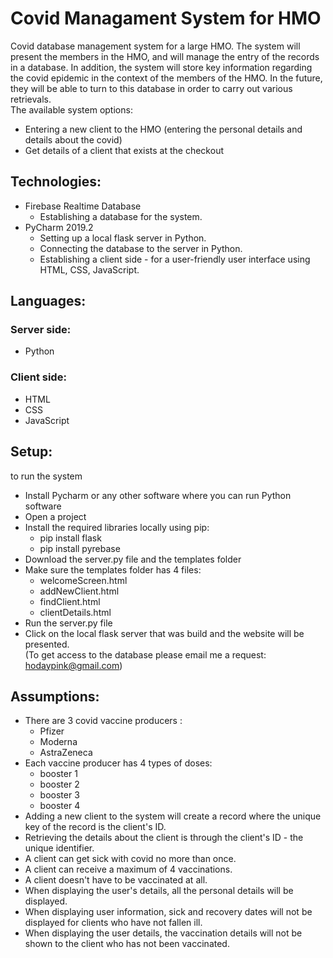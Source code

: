 #  Covid Managament System for HMO
Covid database management system for a large HMO. The system will present the members in the HMO, and will manage the entry of the records in a database. In addition, the system will store key information regarding the covid epidemic in the context of the members of the HMO. In the future, they will be able to turn to this database in order to carry out various retrievals. <br/>
The available system options:
* Entering a new client to the HMO (entering the personal details and details about the covid)
* Get details of a client that exists at the checkout

## Technologies:
* Firebase Realtime Database
  * Establishing a database for the system.
* PyCharm 2019.2
  * Setting up a local flask server in Python.
  * Connecting the database to the server in Python.
  * Establishing a client side - for a user-friendly user interface using HTML, CSS, JavaScript.
 
## Languages:
### Server side:
* Python
### Client side:
* HTML
* CSS
* JavaScript

## Setup:
to run the system <br />
* Install Pycharm or any other software where you can run Python software
* Open a project
* Install the required libraries locally using pip:
  * pip install flask
  * pip install pyrebase
* Download the server.py file and the templates folder
* Make sure the templates folder has 4 files:
  * welcomeScreen.html
  * addNewClient.html
  * findClient.html
  * clientDetails.html
* Run the server.py file
* Click on the local flask server that was build and the website will be presented. <br />
(To get access to the database please email me a request: hodaypink@gmail.com)



## Assumptions:
* There are 3 covid vaccine producers :
  * Pfizer
  * Moderna
  * AstraZeneca
* Each vaccine producer has 4 types of doses:
  * booster 1
  * booster 2
  * booster 3
  * booster 4
 * Adding a new client to the system will create a record where the unique key of the record is the client's ID.
 * Retrieving the details about the client is through the client's ID - the unique identifier.
 * A client can get sick with covid no more than once.
 * A client can receive a maximum of 4 vaccinations.
 * A client doesn't have to be vaccinated at all.
 * When displaying the user's details, all the personal details will be displayed.
 * When displaying user information, sick and recovery dates will not be displayed for clients who have not fallen ill.
 * When displaying the user details, the vaccination details will not be shown to the client who has not been vaccinated.


